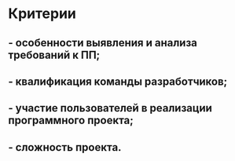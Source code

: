 # Критерии
## - особенности выявления и анализа требований к ПП;

## - квалификация команды разработчиков;

## - участие пользователей в реализации программного проекта;

## - сложность проекта.
